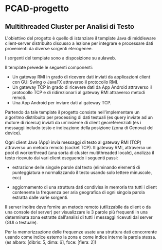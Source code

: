# PCAD-progetto
## Multithreaded Cluster per Analisi di Testo

L'obiettivo del progetto è quello di istanziare il template Java di middleware client-server distribuito discusso a lezione per integrare e processare dati provenienti da diverse sorgenti eterogenee. 

I sorgenti del template sono a disposizione su aulaweb.


Il template prevede le seguenti componenti:

- Un gateway RMI in grado di ricevere dati inviati da applicazioni client con GUI Swing o JavaFX attraverso il protocollo RMI.
- Un gateway TCP in grado di ricevere dati da App Android attraverso il protocollo TCP e di ridirezionarli al gateway RMI attraverso metodi remoti.
- Una App Android per inviare dati al gateway TCP.

Partendo da tale template il progetto consiste nell'implementare un algoritmo distribuito per processing di dati testuali (es query inviate ad un motore di ricerca) inviati da un'insieme di client georeferenziati (es i messaggi includo testo e indicazione della posizione (zona di Genova) del device). 

Ogni client Java (App) invia messaggi di testo al gateway RMI (TCP) attraverso un metodo remoto (socket TCP).
Il gateway RMI, attraverso un pool di workerthread  (una sorta di cluster multithreaded locale), analizza il testo ricevuto dai vari client eseguendo i seguenti passi:

- estrazione delle singole parole dal testo (eliminando elementi di punteggiatura e normalizzando il testo usando solo lettere minuscole, ecc)

- aggiornamento di una struttura dati condivisa in memoria tra tutti i client  contenente la frequenza per aria geografica di ogni singola parola estratta dalle varie sorgenti.

Il server inoltre deve fornire un metodo remoto (utilizzabile da client o da una console del server) per visualizzare le 3 parole più frequenti in una determinata zona estratte dall'analisi di tutti i messaggi ricevuti dal server (GUI o testuale).

Per la memorizzazione delle frequenze usate una struttura dati concorrente usando come indice esterno la zona e come indice interno la parola stessa.
(es  albaro: [dibris: 5, dima: 6], foce: [fiera: 2])


